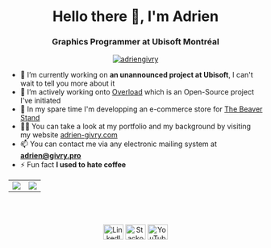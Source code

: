 <h1 align="center">Hello there 👋, I'm Adrien</h1>
<h3 align="center">Graphics Programmer at Ubisoft Montréal</h3>

<p align="center"> <a href="https://github.com/ryo-ma/github-profile-trophy"><img src="https://github-profile-trophy.vercel.app/?username=adriengivry" alt="adriengivry" /></a> </p>

- 🔭 I’m currently working on **an unannounced project at Ubisoft**, I can't wait to tell you more about it
- 👯 I’m actively working onto [Overload](https://github.com/adriengivry/Overload) which is an Open-Source project I've initiated
- 🛒 In my spare time I'm developping an e-commerce store for [The Beaver Stand](https://thebeaverstand.ca)
- 👨‍💻 You can take a look at my portfolio and my background by visiting my website [adrien-givry.com](http://adrien-givry.com)
- 📫 You can contact me via any electronic mailing system at **adrien@givry.pro**
- ⚡ Fun fact **I used to hate coffee**

<table>
  <tr>
    <td align="center" style="padding=0;width=50%;">
      <img align="center" style="padding=0;" src="https://github-readme-stats.vercel.app/api/?username=adriengivry&show_icons=true&hide_border=true&icon_color=C9F9D9&hide_title=true&count_private=true" />

  <td align="center" style="padding=0;width=70%;">
      <img align="center" style="padding=0;" src="https://github-readme-stats.quantumlytangled.vercel.app/api/top-langs/?username=adriengivry&layout=compact&show_icons=true&hide_border=true&icon_color=f0f0f000&count_private=true&extra=Juegos-Serios/ProyectFinal;MoruyankiiFighter/FighterTraighter" />
    </td>
  </tr>
</table>


</br>
</br>

<p align="center">
<a href="https://linkedin.com/in/adrien-givry/" target="_blank"><img align="center" src="https://cdn.jsdelivr.net/npm/simple-icons@3.0.1/icons/linkedin.svg" alt="LinkedIn social link (adrien-givry)" height="30" width="40" /></a>
<a href="https://stackoverflow.com/users/7511460/adrien-givry" target="_blank"><img align="center" src="https://cdn.jsdelivr.net/npm/simple-icons@3.0.1/icons/stackoverflow.svg" alt="Stackoverflow social link (adrien-givry)" height="30" width="40" /></a>
<a href="https://www.youtube.com/user/omegarespvp" target="_blank"><img align="center" src="https://cdn.jsdelivr.net/npm/simple-icons@3.0.1/icons/youtube.svg" alt="YouTube social link (omegarespvp)" height="30" width="40" /></a>
</p>
